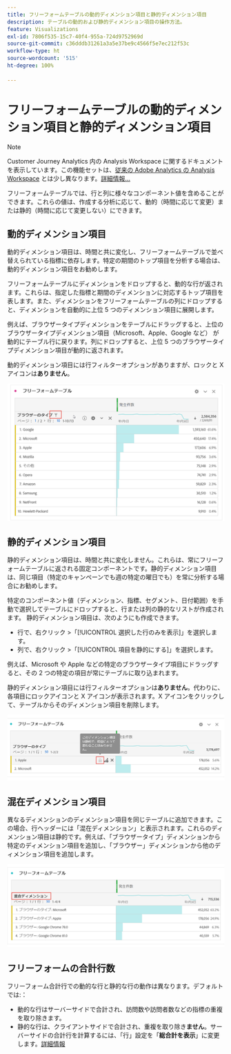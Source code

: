 ```yaml
---
title: フリーフォームテーブルの動的ディメンション項目と静的ディメンション項目
description: テーブルの動的および静的ディメンション項目の操作方法。
feature: Visualizations
exl-id: 7806f535-15c7-40f4-955a-724d9752969d
source-git-commit: c36dddb31261a3a5e37be9c4566f5e7ec212f53c
workflow-type: ht
source-wordcount: '515'
ht-degree: 100%

---
```


# フリーフォームテーブルの動的ディメンション項目と静的ディメンション項目

>[!NOTE]
>
>Customer Journey Analytics 内の Analysis Workspace に関するドキュメントを表示しています。この機能セットは、[従来の Adobe Analytics の Analysis Workspace](https://experienceleague.adobe.com/docs/analytics/analyze/analysis-workspace/home.html?lang=ja) とは少し異なります。[詳細情報...](/help/getting-started/cja-aa.md)

フリーフォームテーブルでは、行と列に様々なコンポーネント値を含めることができます。これらの値は、作成する分析に応じて、動的（時間に応じて変更）または静的（時間に応じて変更しない）にできます。

## 動的ディメンション項目

動的ディメンション項目は、時間と共に変化し、フリーフォームテーブルで並べ替えられている指標に依存します。特定の期間のトップ項目を分析する場合は、動的ディメンション項目をお勧めします。

フリーフォームテーブルにディメンションをドロップすると、動的な行が返されます。これらは、指定した指標と期間のディメンションに対応するトップ項目を表します。また、ディメンションをフリーフォームテーブルの列にドロップすると、ディメンションを自動的に上位 5 つのディメンション項目に展開します。

例えば、ブラウザータイプディメンションをテーブルにドラッグすると、上位のブラウザータイプディメンション項目（Microsoft、Apple、Google など） が動的にテーブル行に戻ります。列にドロップすると、上位 5 つのブラウザータイプディメンション項目が動的に返されます。

動的ディメンション項目には行フィルターオプションがありますが、ロックと X アイコンは&#x200B;**ありません**。

![](assets/dynamic-items.png)

## 静的ディメンション項目

静的ディメンション項目は、時間と共に変化しません。これらは、常にフリーフォームテーブルに返される固定コンポーネントです。静的ディメンション項目は、同じ項目（特定のキャンペーンでも週の特定の曜日でも）を常に分析する場合にお勧めします。

特定のコンポーネント値（ディメンション、指標、セグメント、日付範囲）を手動で選択してテーブルにドロップすると、行または列の静的なリストが作成されます。 静的ディメンション項目は、次のようにも作成できます。

* 行で、右クリック >「[!UICONTROL 選択した行のみを表示]」を選択します。
* 列で、右クリック >「[!UICONTROL 項目を静的にする]」を選択します。

例えば、Microsoft や Apple などの特定のブラウザータイプ項目にドラッグすると、その 2 つの特定の項目が常にテーブルに取り込まれます。

静的ディメンション項目には行フィルターオプションは&#x200B;**ありません**。代わりに、各項目にロックアイコンと X アイコンが表示されます。X アイコンをクリックして、テーブルからそのディメンション項目を削除します。

![](assets/static-items.png)

## 混在ディメンション項目

異なるディメンションのディメンション項目を同じテーブルに追加できます。この場合、行ヘッダーには「混在ディメンション」と表示されます。これらのディメンション項目は静的です。例えば、「ブラウザータイプ」ディメンションから特定のディメンション項目を追加し、「ブラウザー」ディメンションから他のディメンション項目を追加します。

![](assets/mixed-dimensions.png)

## フリーフォームの合計行数

フリーフォーム合計行での動的な行と静的な行の動作は異なります。デフォルトでは:：

* 動的な行はサーバーサイドで合計され、訪問数や訪問者数などの指標の重複を取り除きます。
* 静的な行は、クライアントサイドで合計され、重複を取り除き&#x200B;**ません**。サーバーサイドの合計行を計算するには、「行」設定を「**総合計を表示**」に変更します。[詳細情報](https://experienceleague.adobe.com/docs/analytics/analyze/analysis-workspace/visualizations/freeform-table/workspace-totals.html?lang=ja)
